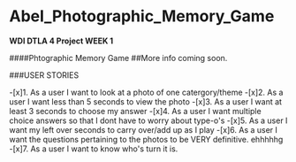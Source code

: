 # Abel_Photographic_Memory_Game
**WDI DTLA 4 Project WEEK 1**

####Phtographic Memory Game
##More info coming soon. 

###USER STORIES

-[x]1. As a user I want to look at a photo of one catergory/theme
-[x]2. As a user I want less than 5 seconds to view the photo
-[x]3. As a user I want at least 3 seconds to choose my answer
-[x]4. As a user I want multiple choice answers so that I dont have to worry about type-o's
-[x]5. As a user I want my left over seconds to carry over/add up as I play
-[x]6. As a user I want the questions pertaining to the photos to be VERY definitive. ehhhhhg 
-[x]7. As a user I want to know who's turn it is. 

 


